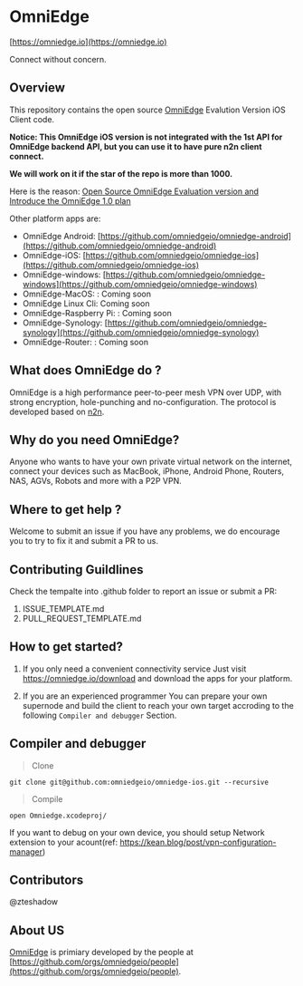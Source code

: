 # OmniEdge
[https://omniedge.io](https://omniedge.io)

Connect without concern.

## Overview

This repository contains the open source [OmniEdge](https://omniedge.io) Evalution Version iOS Client code. 

**Notice: This OmniEdge iOS version is not integrated with the 1st API for OmniEdge backend API, but you can use it to have pure n2n client connect.**

**We will work on it if the star of the repo is more than 1000.**

Here is the reason: [Open Source OmniEdge Evaluation version and Introduce the OmniEdge 1.0 plan](https://omniedge.io/blog/OpenSource-OmniEdge-Evalutiona-version-and-Introduce-the-OmniEdge-1-0-plan)


Other platform apps are: 

- OmniEdge Android: [https://github.com/omniedgeio/omniedge-android](https://github.com/omniedgeio/omniedge-android)
- OmniEdge-iOS: [https://github.com/omniedgeio/omniedge-ios](https://github.com/omniedgeio/omniedge-ios)
- OmniEdge-windows: [https://github.com/omniedgeio/omniedge-windows](https://github.com/omniedgeio/omniedge-windows)
- OmniEdge-MacOS: : Coming soon
- OmniEdge Linux Cli: Coming soon
- OmniEdge-Raspberry Pi: : Coming soon
- OmniEdge-Synology: [https://github.com/omniedgeio/omniedge-synology](https://github.com/omniedgeio/omniedge-synology)
- OmniEdge-Router: : Coming soon

## What does OmniEdge do ?

OmniEdge is a high performance peer-to-peer mesh VPN over UDP, with strong encryption, hole-punching and no-configuration. The protocol is developed based on [n2n](https://github.com/ntop/n2n).

## Why do you need OmniEdge?

Anyone who wants to have your own private virtual network on the internet, connect your devices such as MacBook, iPhone, Android Phone, Routers, NAS, AGVs, Robots and more with a P2P VPN.

## Where to get help ? 

Welcome to submit an issue if you have any problems, we do encourage you to try to fix it and submit a PR to us. 

## Contributing Guildlines

Check the tempalte into .github folder to report an issue or submit a PR: 
1. ISSUE_TEMPLATE.md 
2. PULL_REQUEST_TEMPLATE.md 

## How to get started? 

1. If you only need a convenient connectivity service 
Just visit https://omniedge.io/download and download the apps for your platform. 

2. If you are an experienced programmer 
You can prepare your own supernode and build the client to reach your own target accroding to the following `Compiler and debugger` Section.


## Compiler and debugger

> Clone

```
git clone git@github.com:omniedgeio/omniedge-ios.git --recursive
```

> Compile

```
open Omniedge.xcodeproj/
```

If you want to debug on your own device, you should setup Network extension to your acount(ref: https://kean.blog/post/vpn-configuration-manager)

## Contributors

@zteshadow

## About US
[OmniEdge](https://omniedge.io) is primiary developed by the people at [https://github.com/orgs/omniedgeio/people](https://github.com/orgs/omniedgeio/people). 
